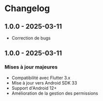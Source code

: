 # Changelog

## 1.0.0 - 2025-03-11

* Correction de bugs

## 1.0.0 - 2025-03-11

### Mises à jour majeures
* Compatibilité avec Flutter 3.x
* Mise à jour vers Android SDK 33
* Support d'Android 12+
* Amélioration de la gestion des permissions
